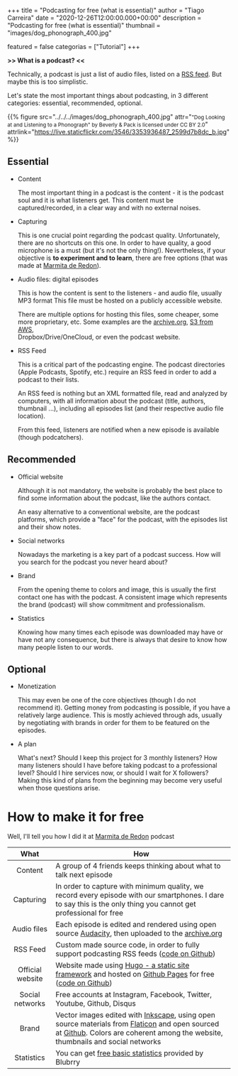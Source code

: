 +++
title = "Podcasting for free (what is essential)"
author = "Tiago Carreira"
date = "2020-12-26T12:00:00.000+00:00"
description = "Podcasting for free (what is essential)"
thumbnail = "images/dog_phonograph_400.jpg"

featured = false
categorias = ["Tutorial"]
+++


**>> What is a podcast? <<**

Technically, a podcast is just a list of audio files, listed on a [RSS feed](https://en.wikipedia.org/wiki/RSS).
But maybe this is too simplistic.

Let's state the most important things about podcasting, in 3 different categories: essential, recommended, optional.

{{% 
figure
src="../../../images/dog_phonograph_400.jpg" 
attr="<small>\"Dog Looking at and Listening to a Phonograph\" by Beverly & Pack is licensed under CC BY 2.0</small>"
attrlink="https://live.staticflickr.com/3546/3353936487_2599d7b8dc_b.jpg"
%}}

## Essential

- Content

  The most important thing in a podcast is the content - it is the podcast soul and it is what listeners get.
  This content must be captured/recorded, in a clear way and with no external noises.

- Capturing

  This is one crucial point regarding the podcast quality.
  Unfortunately, there are no shortcuts on this one.
  In order to have quality, a good microphone is a must (but it's not the only thing!).
  Nevertheless, if your objective is **to experiment and to learn**, there are free options (that was made at [Marmita de Redon](https://marmita.pt)).

- Audio files: digital episodes
  
  This is how the content is sent to the listeners - and audio file, usually MP3 format
  This file must be hosted on a publicly accessible website.

  There are multiple options for hosting this files, some cheaper, some more proprietary, etc.
  Some examples are the [archive.org](https://archive.org), [S3 from AWS](https://aws.amazon.com/s3/),  
  Dropbox/Drive/OneCloud, or even the podcast website.

- RSS Feed

  This is a critical part of the podcasting engine.
  The podcast directories (Apple Podcasts, Spotify, etc.) require an RSS feed in order to add a podcast to their lists.

  An RSS feed is nothing but an XML formatted file, read and analyzed by computers,
  with all information about the podcast (title, authors, thumbnail ...),
  including all episodes list (and their respective audio file location).

  From this feed, listeners are notified when a new episode is available (though podcatchers).


## Recommended

- Official website

  Although it is not mandatory, the website is probably the best place to find some information about the podcast,
  like the authors contact.
  
  An easy alternative to a conventional website, are the podcast platforms,
  which provide a "face" for the podcast, with the episodes list and their show notes.

- Social networks

  Nowadays the marketing is a key part of a podcast success.
  How will you search for the podcast you never heard about?

- Brand

  From the opening theme to colors and image, this is usually the first contact one has with the podcast.
  A consistent image which represents the brand (podcast) will show commitment and professionalism.
  
- Statistics

  Knowing how many times each episode was downloaded may have or have not any consequence,
  but there is always that desire to know how many people listen to our words.


## Optional

- Monetization

  This may even be one of the core objectives (though I do not recommend it).
  Getting money from podcasting is possible, if you have a relatively large audience.
  This is mostly achieved through ads,
  usually by negotiating with brands in order for them to be featured on the episodes.

- A plan

  What's next? 
  Should I keep this project for 3 monthly listeners?
  How many listeners should I have before taking podcast to a professional level?
  Should I hire services now, or should I wait for X followers?  
  Making this kind of plans from the beginning may become very useful when those questions arise.


# How to make it for free

Well, I'll tell you how I did it at [Marmita de Redon](https://marmita.pt) podcast

|       What       | How                                                                                                                                                                                                                                                                                |
|:----------------:|------------------------------------------------------------------------------------------------------------------------------------------------------------------------------------------------------------------------------------------------------------------------------------|
|     Content      | A group of 4 friends keeps thinking about what to talk next episode                                                                                                                                                                                                                |
|    Capturing     | In order to capture with minimum quality, we record every episode with our smartphones. I dare to say this is the only thing you cannot get professional for free                                                                                                                  |
|   Audio files    | Each episode is edited and rendered using open source [Audacity](https://www.audacityteam.org/), then uploaded to the [archive.org](https://archive.org)                                                                                                                           |
|     RSS Feed     | Custom made source code, in order to fully support podcasting RSS feeds ([code on Github](https://github.com/Marmita-de-Redon/hugo-redon-podcast/blob/master/layouts/feed/rss.xml))                                                                                                |
| Official website | Website made using [Hugo - a static site framework](https://gohugo.io/) and hosted on [Github Pages](https://pages.github.com/) for free ([code on Github](https://github.com/Marmita-de-Redon/website))                                                                           |
| Social networks  | Free accounts at Instagram, Facebook, Twitter, Youtube, Github, Disqus                                                                                                                                                                                                             |
|      Brand       | Vector images edited with [Inkscape](https://inkscape.org/), using open source materials from [Flaticon](https://www.flaticon.com/) and open sourced at [Github](https://github.com/Marmita-de-Redon/brand). Colors are coherent among the website, thumbnails and social networks |
|    Statistics    | You can get [free basic statistics](https://create.blubrry.com/resources/podcast-media-download-statistics/basic-statistics/) provided by Blubrry                                                                                                                                  |
